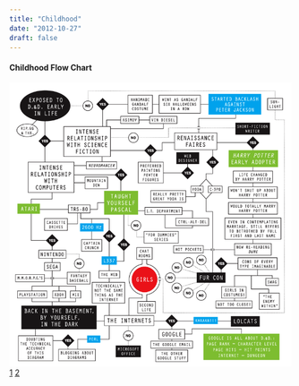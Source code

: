 ```yaml
---
title: "Childhood"
date: "2012-10-27"
draft: false
---
```


#### Childhood Flow Chart


![Childhood Flow Chart](/images/09opart.large.gif "Childhood Flow Chart, Copyright 2008 - The New York Times Company") [1] [2]

[1]: https://www.nytco.com/        										"The New York Times Company"
[2]: https://www.nytimes.com/ref/membercenter/help/copyright.html        "The New York Times Company, Copyright 2008"